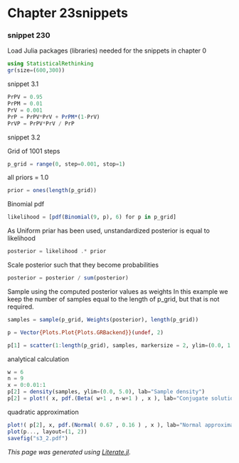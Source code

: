 # Chapter 23snippets

### snippet 230

Load Julia packages (libraries) needed  for the snippets in chapter 0

```julia
using StatisticalRethinking
gr(size=(600,300))
```

snippet 3.1

```julia
PrPV = 0.95
PrPM = 0.01
PrV = 0.001
PrP = PrPV*PrV + PrPM*(1-PrV)
PrVP = PrPV*PrV / PrP
```

snippet 3.2

Grid of 1001 steps

```julia
p_grid = range(0, step=0.001, stop=1)
```

all priors = 1.0

```julia
prior = ones(length(p_grid))
```

Binomial pdf

```julia
likelihood = [pdf(Binomial(9, p), 6) for p in p_grid]
```

As Uniform priar has been used, unstandardized posterior is equal to likelihood

```julia
posterior = likelihood .* prior
```

Scale posterior such that they become probabilities

```julia
posterior = posterior / sum(posterior)
```

Sample using the computed posterior values as weights
In this example we keep the number of samples equal to the length of p_grid,
but that is not required.

```julia
samples = sample(p_grid, Weights(posterior), length(p_grid))

p = Vector{Plots.Plot{Plots.GRBackend}}(undef, 2)

p[1] = scatter(1:length(p_grid), samples, markersize = 2, ylim=(0.0, 1.3), lab="Draws")
```

analytical calculation

```julia
w = 6
n = 9
x = 0:0.01:1
p[2] = density(samples, ylim=(0.0, 5.0), lab="Sample density")
p[2] = plot!( x, pdf.(Beta( w+1 , n-w+1 ) , x ), lab="Conjugate solution")
```

quadratic approximation

```julia
plot!( p[2], x, pdf.(Normal( 0.67 , 0.16 ) , x ), lab="Normal approximation")
plot(p..., layout=(1, 2))
savefig("s3_2.pdf")
```

*This page was generated using [Literate.jl](https://github.com/fredrikekre/Literate.jl).*


